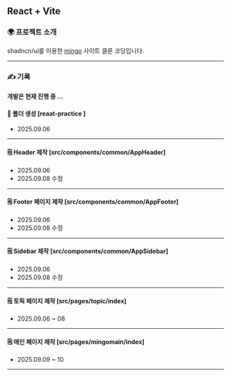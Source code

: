 ## React + Vite
### 🌍 프로젝트 소개 
shadncn/ui를 이용한 [mingo](https://www.mingo.team/) 사이트 클론 코딩입니다.

---

### ✍️ 기록
#### 개발은 현재 진행 중 ...
#### 📁 폴더 생성 [reaat-practice ]
- 2025.09.06

---

#### 🗒️ Header 제작 [src/components/common/AppHeader] 
- 2025.09.06
- 2025.09.08 수정

---
  
#### 🗒️ Footer 페이지 제작 [src/components/common/AppFooter] 
- 2025.09.06
- 2025.09.08 수정

---
  
#### 🗒️ Sidebar 제작 [src/components/common/AppSidebar]
- 2025.09.06
- 2025.09.08 수정

---

#### 🗒️ 토픽 페이지 제작 [src/pages/topic/index]
- 2025.09.06 ~ 08

---

#### 🗒️ 메인 페이지 제작 [src/pages/mingomain/index]
- 2025.09.09 ~ 10

---
